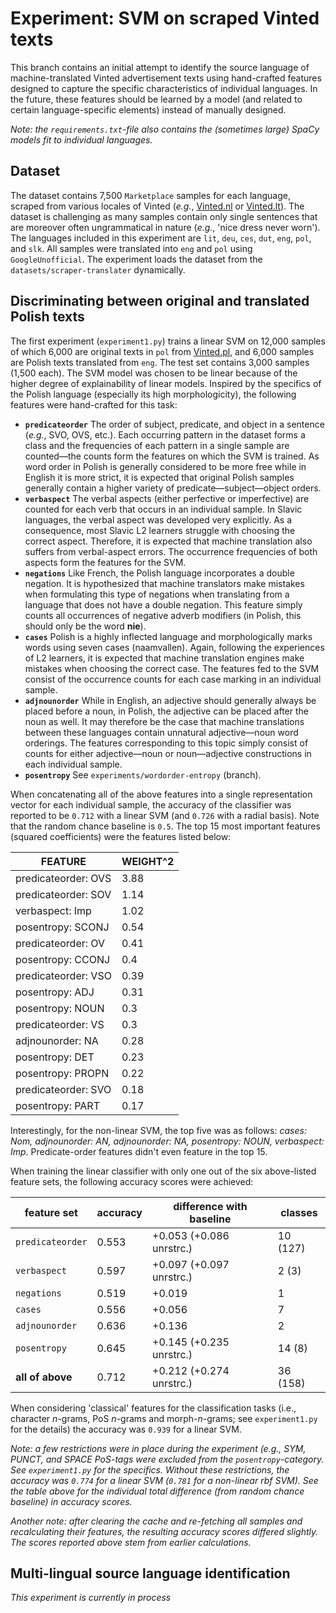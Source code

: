 # Experiment: SVM on scraped Vinted texts
This branch contains an initial attempt to identify the source language of machine-translated Vinted advertisement texts using hand-crafted features designed to capture the specific characteristics of individual languages. In the future, these features should be learned by a model (and related to certain language-specific elements) instead of manually designed.

*Note: the `requirements.txt`-file also contains the (sometimes large) SpaCy models fit to individual languages.*

## Dataset ##
The dataset contains 7,500 `Marketplace` samples for each language, scraped from various locales of Vinted (*e.g.*, [Vinted.nl](https://vinted.nl/) or [Vinted.lt](https://vinted.lt/)). The dataset is challenging as many samples contain only single sentences that are moreover often ungrammatical in nature (*e.g.*, 'nice dress never worn'). The languages included in this experiment are `lit`, `deu`, `ces`, `dut`, `eng`, `pol`, and `slk`. All samples were translated into `eng` and `pol` using `GoogleUnofficial`. The experiment loads the dataset from the `datasets/scraper-translater` dynamically.

## Discriminating between original and translated Polish texts ##
The first experiment (`experiment1.py`) trains a linear SVM on 12,000 samples of which 6,000 are original texts in `pol` from [Vinted.pl](https://vinted.pl/), and 6,000 samples are Polish texts translated from `eng`. The test set contains 3,000 samples (1,500 each). The SVM model was chosen to be linear because of the higher degree of explainability of linear models. Inspired by the specifics of the Polish language (especially its high morphologicity), the following features were hand-crafted for this task:

- **`predicateorder`** The order of subject, predicate, and object in a sentence (*e.g.*, SVO, OVS, etc.). Each occurring pattern in the dataset forms a class and the frequencies of each pattern in a single sample are counted—the counts form the features on which the SVM is trained. As word order in Polish is generally considered to be more free while in English it is more strict, it is expected that original Polish samples generally contain a higher variety of predicate—subject—object orders.
- **`verbaspect`** The verbal aspects (either perfective or imperfective) are counted for each verb that occurs in an individual sample. In Slavic languages, the verbal aspect was developed very explicitly. As a consequence, most Slavic L2 learners struggle with choosing the correct aspect. Therefore, it is expected that machine translation also suffers from verbal-aspect errors. The occurrence frequencies of both aspects form the features for the SVM.
- **`negations`** Like French, the Polish language incorporates a double negation. It is hypothesized that machine translators make mistakes when formulating this type of negations when translating from a language that does not have a double negation. This feature simply counts all occurrences of negative adverb modifiers (in Polish, this should only be the word **nie**).
- **`cases`** Polish is a highly inflected language and morphologically marks words using seven cases (naamvallen). Again, following the experiences of L2 learners, it is expected that machine translation engines make mistakes when choosing the correct case. The features fed to the SVM consist of the occurrence counts for each case marking in an individual sample.
- **`adjnounorder`** While in English, an adjective should generally always be placed before a noun, in Polish, the adjective can be placed after the noun as well. It may therefore be the case that machine translations between these languages contain unnatural adjective—noun word orderings. The features corresponding to this topic simply consist of counts for either adjective—noun or noun—adjective constructions in each individual sample.
- **`posentropy`** See `experiments/wordorder-entropy` (branch).

When concatenating all of the above features into a single representation vector for each individual sample, the accuracy of the classifier was reported to be `0.712` with a linear SVM (and `0.726` with a radial basis). Note that the random chance baseline is `0.5`. The top 15 most important features (squared coefficients) were the features listed below:

| FEATURE             | WEIGHT^2 |
|---------------------|----------|
| predicateorder: OVS | 3.88     |
| predicateorder: SOV | 1.14     |
| verbaspect: Imp     | 1.02     |
| posentropy: SCONJ   | 0.54     |
| predicateorder: OV  | 0.41     |
| posentropy: CCONJ   | 0.4      |
| predicateorder: VSO | 0.39     |
| posentropy: ADJ     | 0.31     |
| posentropy: NOUN    | 0.3      |
| predicateorder: VS  | 0.3      |
| adjnounorder: NA    | 0.28     |
| posentropy: DET     | 0.23     |
| posentropy: PROPN   | 0.22     |
| predicateorder: SVO | 0.18     |
| posentropy: PART    | 0.17     |

Interestingly, for the non-linear SVM, the top five was as follows: *cases: Nom, adjnounorder: AN, adjnounorder: NA, posentropy: NOUN, verbaspect: Imp*. Predicate-order features didn't even feature in the top 15.

When training the linear classifier with only one out of the six above-listed feature sets, the following accuracy scores were achieved:

| feature set      | accuracy | difference with baseline | classes |
|------------------|----------|--------------------------|---------|
| `predicateorder` | 0.553    | +0.053 (+0.086 unrstrc.) | 10 (127)|
| `verbaspect`     | 0.597    | +0.097 (+0.097 unrstrc.) | 2 (3)   |
| `negations`      | 0.519    | +0.019                   | 1       |
| `cases`          | 0.556    | +0.056                   | 7       |
| `adjnounorder`   | 0.636    | +0.136                   | 2       |
| `posentropy`     | 0.645    | +0.145 (+0.235 unrstrc.) | 14 (8)  |
| **all of above** | 0.712    | +0.212 (+0.274 unrstrc.) | 36 (158)|

When considering 'classical' features for the classification tasks (i.e., character *n*-grams, PoS *n*-grams and morph-*n*-grams; see `experiment1.py` for the details) the accuracy was `0.939` for a linear SVM.

*Note: a few restrictions were in place during the experiment (e.g., SYM, PUNCT, and SPACE PoS-tags were excluded from the `posentropy`-category. See `experiment1.py` for the specifics. Without these restrictions, the accuracy was `0.774` for a linear SVM (`0.781` for a non-linear rbf SVM). See the table above for the individual total difference (from random chance baseline) in accuracy scores.*

*Another note: after clearing the cache and re-fetching all samples and recalculating their features, the resulting accuracy scores differed slightly. The scores reported above stem from earlier calculations.* 

## Multi-lingual source language identification ##
*This experiment is currently in process*
